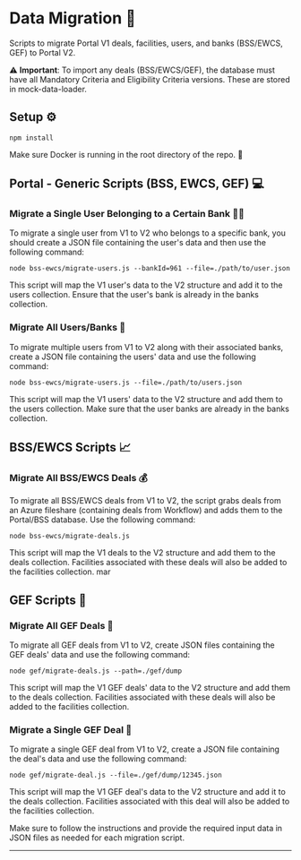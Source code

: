 # Data Migration :rocket:

Scripts to migrate Portal V1 deals, facilities, users, and banks (BSS/EWCS, GEF) to Portal V2.

:warning: **Important**: To import any deals (BSS/EWCS/GEF), the database must have all Mandatory Criteria and Eligibility Criteria versions. These are stored in mock-data-loader.

## Setup :gear:

```shell
npm install
```

Make sure Docker is running in the root directory of the repo. :whale:

## Portal - Generic Scripts (BSS, EWCS, GEF) :computer:

### Migrate a Single User Belonging to a Certain Bank :man_technologist:

To migrate a single user from V1 to V2 who belongs to a specific bank, you should create a JSON file containing the user's data and then use the following command:

```shell
node bss-ewcs/migrate-users.js --bankId=961 --file=./path/to/user.json
```

This script will map the V1 user's data to the V2 structure and add it to the users collection. Ensure that the user's bank is already in the banks collection.

### Migrate All Users/Banks :busts_in_silhouette:

To migrate multiple users from V1 to V2 along with their associated banks, create a JSON file containing the users' data and use the following command:

```shell
node bss-ewcs/migrate-users.js --file=./path/to/users.json
```

This script will map the V1 users' data to the V2 structure and add them to the users collection. Make sure that the user banks are already in the banks collection.

## BSS/EWCS Scripts :chart_with_upwards_trend:

### Migrate All BSS/EWCS Deals :moneybag:

To migrate all BSS/EWCS deals from V1 to V2, the script grabs deals from an Azure fileshare (containing deals from Workflow) and adds them to the Portal/BSS database. Use the following command:

```shell
node bss-ewcs/migrate-deals.js
```

This script will map the V1 deals to the V2 structure and add them to the deals collection. Facilities associated with these deals will also be added to the facilities collection.
mar

## GEF Scripts :rocket:

### Migrate All GEF Deals :money_with_wings:

To migrate all GEF deals from V1 to V2, create JSON files containing the GEF deals' data and use the following command:

```shell
node gef/migrate-deals.js --path=./gef/dump
```

This script will map the V1 GEF deals' data to the V2 structure and add them to the deals collection. Facilities associated with these deals will also be added to the facilities collection.

### Migrate a Single GEF Deal :page_facing_up:

To migrate a single GEF deal from V1 to V2, create a JSON file containing the deal's data and use the following command:

```shell
node gef/migrate-deal.js --file=./gef/dump/12345.json
```

This script will map the V1 GEF deal's data to the V2 structure and add it to the deals collection. Facilities associated with this deal will also be added to the facilities collection.

Make sure to follow the instructions and provide the required input data in JSON files as needed for each migration script.

---
